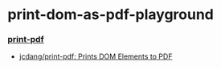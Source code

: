 print-dom-as-pdf-playground
===========================
### [print-pdf](./print-pdf)
- [jcdang/print-pdf: Prints DOM Elements to PDF](https://github.com/jcdang/print-pdf)
